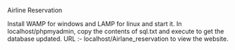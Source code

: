 Airline Reservation

Install WAMP for windows and LAMP for linux and start it.
In localhost/phpmyadmin, copy the contents of sql.txt and execute to get the database updated. 
URL :- localhost/Airlane_reservation to view the website.

